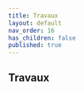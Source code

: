```yaml
---
title: Travaux
layout: default
nav_order: 16
has_children: false
published: true
---
```

## Travaux 